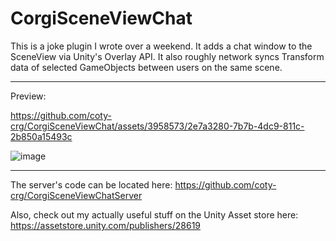 # CorgiSceneViewChat

This is a joke plugin I wrote over a weekend. It adds a chat window to the SceneView via Unity's Overlay API. It also roughly network syncs Transform data of selected GameObjects between users on the same scene. 

---

Preview:

https://github.com/coty-crg/CorgiSceneViewChat/assets/3958573/2e7a3280-7b7b-4dc9-811c-2b850a15493c

![image](https://github.com/coty-crg/CorgiSceneViewChat/assets/3958573/1abbee10-ba74-42db-acd1-da2fb76b1163)

---

The server's code can be located here: https://github.com/coty-crg/CorgiSceneViewChatServer

Also, check out my actually useful stuff on the Unity Asset store here: https://assetstore.unity.com/publishers/28619
